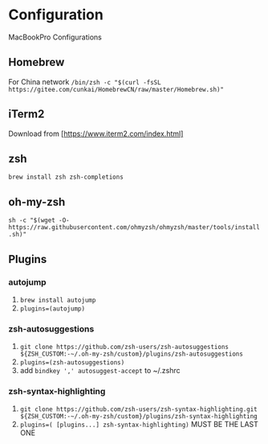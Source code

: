 # Configuration
MacBookPro Configurations

## Homebrew
For China network
`/bin/zsh -c "$(curl -fsSL https://gitee.com/cunkai/HomebrewCN/raw/master/Homebrew.sh)"`

## iTerm2
Download from [https://www.iterm2.com/index.html]

## zsh
`brew install zsh zsh-completions`

## oh-my-zsh
`sh -c "$(wget -O- https://raw.githubusercontent.com/ohmyzsh/ohmyzsh/master/tools/install.sh)"`

## Plugins
### autojump
1. `brew install autojump`
2. `plugins=(autojump)`

### zsh-autosuggestions
1. `git clone https://github.com/zsh-users/zsh-autosuggestions ${ZSH_CUSTOM:-~/.oh-my-zsh/custom}/plugins/zsh-autosuggestions`
2. `plugins=(zsh-autosuggestions)`
3. add `bindkey ',' autosuggest-accept` to ~/.zshrc

### zsh-syntax-highlighting
1. `git clone https://github.com/zsh-users/zsh-syntax-highlighting.git ${ZSH_CUSTOM:-~/.oh-my-zsh/custom}/plugins/zsh-syntax-highlighting`
2. `plugins=( [plugins...] zsh-syntax-highlighting)`  MUST BE THE LAST ONE
